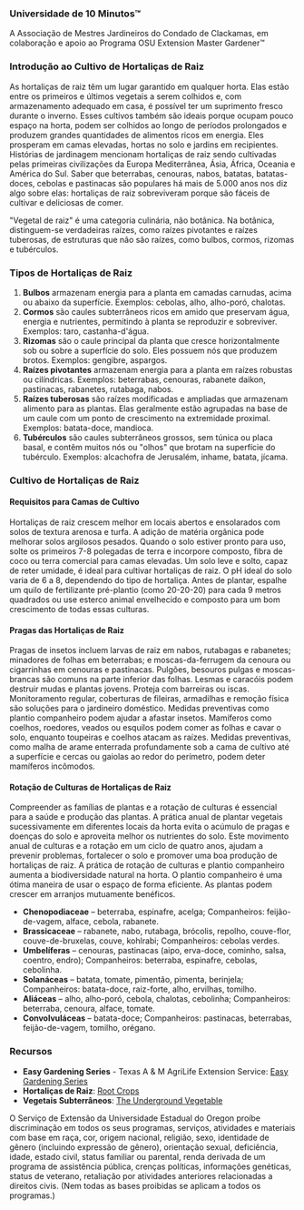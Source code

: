 ### Universidade de 10 Minutos™  
A Associação de Mestres Jardineiros do Condado de Clackamas, em colaboração e apoio ao Programa OSU Extension Master Gardener™  

### Introdução ao Cultivo de Hortaliças de Raiz  
As hortaliças de raiz têm um lugar garantido em qualquer horta. Elas estão entre os primeiros e últimos vegetais a serem colhidos e, com armazenamento adequado em casa, é possível ter um suprimento fresco durante o inverno. Esses cultivos também são ideais porque ocupam pouco espaço na horta, podem ser colhidos ao longo de períodos prolongados e produzem grandes quantidades de alimentos ricos em energia. Eles prosperam em camas elevadas, hortas no solo e jardins em recipientes. Histórias de jardinagem mencionam hortaliças de raiz sendo cultivadas pelas primeiras civilizações da Europa Mediterrânea, Ásia, África, Oceania e América do Sul. Saber que beterrabas, cenouras, nabos, batatas, batatas-doces, cebolas e pastinacas são populares há mais de 5.000 anos nos diz algo sobre elas: hortaliças de raiz sobreviveram porque são fáceis de cultivar e deliciosas de comer.  

"Vegetal de raiz" é uma categoria culinária, não botânica. Na botânica, distinguem-se verdadeiras raízes, como raízes pivotantes e raízes tuberosas, de estruturas que não são raízes, como bulbos, cormos, rizomas e tubérculos.  

### Tipos de Hortaliças de Raiz  
1. **Bulbos** armazenam energia para a planta em camadas carnudas, acima ou abaixo da superfície. Exemplos: cebolas, alho, alho-poró, chalotas.  
2. **Cormos** são caules subterrâneos ricos em amido que preservam água, energia e nutrientes, permitindo à planta se reproduzir e sobreviver. Exemplos: taro, castanha-d'água.  
3. **Rizomas** são o caule principal da planta que cresce horizontalmente sob ou sobre a superfície do solo. Eles possuem nós que produzem brotos. Exemplos: gengibre, aspargos.  
4. **Raízes pivotantes** armazenam energia para a planta em raízes robustas ou cilíndricas. Exemplos: beterrabas, cenouras, rabanete daikon, pastinacas, rabanetes, rutabaga, nabos.  
5. **Raízes tuberosas** são raízes modificadas e ampliadas que armazenam alimento para as plantas. Elas geralmente estão agrupadas na base de um caule com um ponto de crescimento na extremidade proximal. Exemplos: batata-doce, mandioca.  
6. **Tubérculos** são caules subterrâneos grossos, sem túnica ou placa basal, e contêm muitos nós ou "olhos" que brotam na superfície do tubérculo. Exemplos: alcachofra de Jerusalém, inhame, batata, jícama.  

### Cultivo de Hortaliças de Raiz  

#### Requisitos para Camas de Cultivo  
Hortaliças de raiz crescem melhor em locais abertos e ensolarados com solos de textura arenosa e turfa. A adição de matéria orgânica pode melhorar solos argilosos pesados. Quando o solo estiver pronto para uso, solte os primeiros 7-8 polegadas de terra e incorpore composto, fibra de coco ou terra comercial para camas elevadas. Um solo leve e solto, capaz de reter umidade, é ideal para cultivar hortaliças de raiz. O pH ideal do solo varia de 6 a 8, dependendo do tipo de hortaliça. Antes de plantar, espalhe um quilo de fertilizante pré-plantio (como 20-20-20) para cada 9 metros quadrados ou use esterco animal envelhecido e composto para um bom crescimento de todas essas culturas.  

#### Pragas das Hortaliças de Raiz  
Pragas de insetos incluem larvas de raiz em nabos, rutabagas e rabanetes; minadores de folhas em beterrabas; e moscas-da-ferrugem da cenoura ou cigarrinhas em cenouras e pastinacas. Pulgões, besouros pulgas e moscas-brancas são comuns na parte inferior das folhas. Lesmas e caracóis podem destruir mudas e plantas jovens. Proteja com barreiras ou iscas. Monitoramento regular, coberturas de fileiras, armadilhas e remoção física são soluções para o jardineiro doméstico. Medidas preventivas como plantio companheiro podem ajudar a afastar insetos. Mamíferos como coelhos, roedores, veados ou esquilos podem comer as folhas e cavar o solo, enquanto toupeiras e coelhos atacam as raízes. Medidas preventivas, como malha de arame enterrada profundamente sob a cama de cultivo até a superfície e cercas ou gaiolas ao redor do perímetro, podem deter mamíferos incômodos.  

#### Rotação de Culturas de Hortaliças de Raiz  
Compreender as famílias de plantas e a rotação de culturas é essencial para a saúde e produção das plantas. A prática anual de plantar vegetais sucessivamente em diferentes locais da horta evita o acúmulo de pragas e doenças do solo e aproveita melhor os nutrientes do solo. Este movimento anual de culturas e a rotação em um ciclo de quatro anos, ajudam a prevenir problemas, fortalecer o solo e promover uma boa produção de hortaliças de raiz. A prática de rotação de culturas e plantio companheiro aumenta a biodiversidade natural na horta. O plantio companheiro é uma ótima maneira de usar o espaço de forma eficiente. As plantas podem crescer em arranjos mutuamente benéficos.  
- **Chenopodiaceae** – beterraba, espinafre, acelga; Companheiros: feijão-de-vagem, alface, cebola, rabanete.  
- **Brassicaceae** – rabanete, nabo, rutabaga, brócolis, repolho, couve-flor, couve-de-bruxelas, couve, kohlrabi; Companheiros: cebolas verdes.  
- **Umbelíferas** – cenouras, pastinacas (aipo, erva-doce, cominho, salsa, coentro, endro); Companheiros: beterraba, espinafre, cebolas, cebolinha.  
- **Solanáceas** – batata, tomate, pimentão, pimenta, berinjela; Companheiros: batata-doce, raiz-forte, alho, ervilhas, tomilho.  
- **Aliáceas** – alho, alho-poró, cebola, chalotas, cebolinha; Companheiros: beterraba, cenoura, alface, tomate.  
- **Convolvuláceas** – batata-doce; Companheiros: pastinacas, beterrabas, feijão-de-vagem, tomilho, orégano.  

### Recursos  
- **Easy Gardening Series** - Texas A & M AgriLife Extension Service: [Easy Gardening Series](https://aggie-horticulture.tamu.edu/vegetable/easy-gardening-series/)  
- **Hortaliças de Raiz**: [Root Crops](https://ag.umass.edu/sites/ag.umass.edu/files/fact-sheets/pdf/root_crops.pdf)  
- **Vegetais Subterrâneos**: [The Underground Vegetable](https://washingtoncountymastergardeners.org/wp-content/uploads/2024/04/Root-Crops-Vegetable-Underground.pdf)  

O Serviço de Extensão da Universidade Estadual do Oregon proíbe discriminação em todos os seus programas, serviços, atividades e materiais com base em raça, cor, origem nacional, religião, sexo, identidade de gênero (incluindo expressão de gênero), orientação sexual, deficiência, idade, estado civil, status familiar ou parental, renda derivada de um programa de assistência pública, crenças políticas, informações genéticas, status de veterano, retaliação por atividades anteriores relacionadas a direitos civis. (Nem todas as bases proibidas se aplicam a todos os programas.)